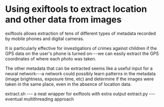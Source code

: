 # Using exiftools to extract location and other data from images

exiftools allows extraction of tens of different types of metadata recorded by mobile phones and digital cameras.

It is particularly effective for investigatiors of crimes against children if the GPS data on the user's phone is turned on---we can easily extract the GPS coordinates of where each photo was taken.

The other metadata that can be extracted seems like a useful input for a neural network---a network could possibly learn patterns in the metadata (image brightness, exposure time, etc) and determine if the images were taken in the same place, even in the absence of location data.

extract.sh --- a neat wrapper for exiftools with extra output
extract.py --- eventual multithreading approach